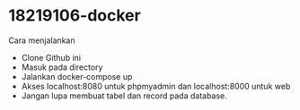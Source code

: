 # 18219106-docker

Cara menjalankan
- Clone Github ini
- Masuk pada directory
- Jalankan docker-compose up
- Akses localhost:8080 untuk phpmyadmin dan localhost:8000 untuk web
- Jangan lupa membuat tabel dan record pada database.
